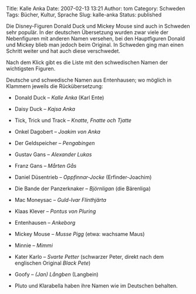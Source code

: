 Title: Kalle Anka
Date: 2007-02-13 13:21
Author: tom
Category: Schweden
Tags: Bücher, Kultur, Sprache
Slug: kalle-anka
Status: published

Die Disney-Figuren Donald Duck und Mickey Mouse sind auch in Schweden
sehr populär. In der deutschen Übersetzung wurden zwar viele der
Nebenfiguren mit anderen Namen versehen, bei den Hauptfiguren Donald und
Mickey blieb man jedoch beim Original. In Schweden ging man einen
Schritt weiter und hat auch diese verschwedet.

Nach dem Klick gibt es die Liste mit den schwedischen Namen der
wichtigsten Figuren. <!--more-->

Deutsche und schwedische Namen aus Entenhausen; wo möglich in Klammern
jeweils die Rückübersetzung:

-   Donald Duck – *Kalle Anka* (Karl Ente)
-   Daisy Duck – *Kajsa Anka*
-   Tick, Trick und Track – *Knatte, Fnatte och Tjatte*
-   Onkel Dagobert – *Joakim von Anka*
-   Der Geldspeicher – *Pengabingen*
-   Gustav Gans – *Alexander Lukas*
-   Franz Gans – *Mårten Gås*
-   Daniel Düsentrieb – *Oppfinnar-Jocke* (Erfinder-Joachim)
-   Die Bande der Panzerknaker – *Björnligan* (die Bärenliga)
-   Mac Moneysac – *Guld-Ivar Flinthjärta*
-   Klaas Klever – *Pontus von Pluring*
-   Entenhausen – *Ankeborg*
-   Mickey Mouse – *Musse Pigg* (etwa: wachsame Maus)
-   Minnie – *Mimmi*
-   Kater Karlo – *Svarte Petter* (schwarzer Peter, direkt nach dem
    englischen Original *Black Pete*)
-   Goofy – *(Jan) Långben* (Langbein)

-   Pluto und Klarabella haben ihre Namen wie im Deutschen behalten.

